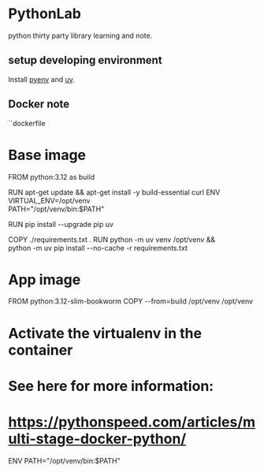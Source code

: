 # PythonLab

python thirty party library learning and note.

## setup developing environment

Install [pyenv](https://github.com/pyenv/pyenv) and [uv](https://docs.astral.sh/uv/getting-started/installation/).

## Docker note

``dockerfile
# Base image
FROM python:3.12 as build

RUN apt-get update && apt-get install -y build-essential curl
ENV VIRTUAL_ENV=/opt/venv \
    PATH="/opt/venv/bin:$PATH"

RUN pip install --upgrade pip uv

COPY ./requirements.txt .
RUN python -m uv venv /opt/venv && \
    python -m uv pip install --no-cache -r requirements.txt

# App image
FROM python:3.12-slim-bookworm
COPY --from=build /opt/venv /opt/venv

# Activate the virtualenv in the container
# See here for more information:
# https://pythonspeed.com/articles/multi-stage-docker-python/
ENV PATH="/opt/venv/bin:$PATH"
```
